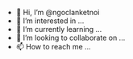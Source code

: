 - 👋 Hi, I’m @ngoclanketnoi
- 👀 I’m interested in ...
- 🌱 I’m currently learning ...
- 💞️ I’m looking to collaborate on ...
- 📫 How to reach me ...

<!---
ngoclanketnoi/ngoclanketnoi is a ✨ special ✨ repository because its `README.md` (this file) appears on your GitHub profile.
You can click the Preview link to take a look at your changes.
--->
